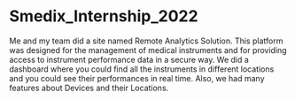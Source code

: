 # Smedix_Internship_2022
Me and my team did a site named Remote Analytics Solution.
This platform was designed for the management of medical instruments and for providing access to instrument performance data in a secure way. 
We did a dashboard where you could find all the instruments in different locations and you could see their performances in real time. 
Also, we had many features about Devices and their Locations.
